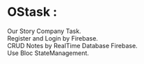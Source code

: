 # OStask :
Our Story Company Task. <br  />
Register and Login by Firebase. <br  />
CRUD Notes by RealTime Database Firebase. <br  />
Use Bloc StateManagement. <br  />
